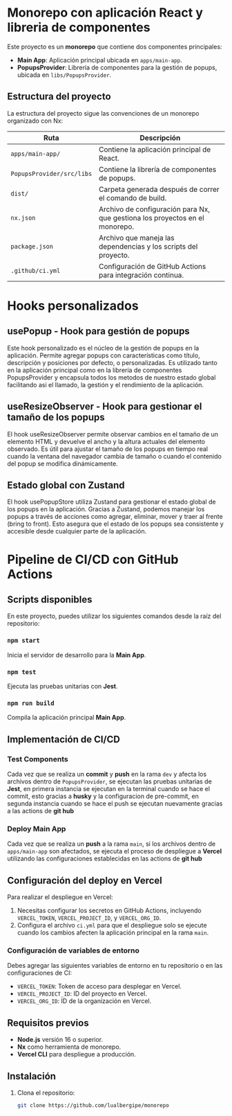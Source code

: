# Monorepo con aplicación React y libreria de componentes

Este proyecto es un **monorepo** que contiene dos componentes principales:

- **Main App**: Aplicación principal ubicada en `apps/main-app`.
- **PopupsProvider**: Librería de componentes para la gestión de popups, ubicada en `libs/PopupsProvider`.

## Estructura del proyecto

La estructura del proyecto sigue las convenciones de un monorepo organizado con Nx:


| **Ruta**                | **Descripción**                                                                 |
|--------------------------|--------------------------------------------------------------------------------|
| `apps/main-app/`         | Contiene la aplicación principal de React.                                     |
| `PopupsProvider/src/libs`| Contiene la librería de componentes de popups.                                 |
| `dist/`                  | Carpeta generada después de correr el comando de build.                        |
| `nx.json`                | Archivo de configuración para Nx, que gestiona los proyectos en el monorepo.   |
| `package.json`           | Archivo que maneja las dependencias y los scripts del proyecto.                |
| `.github/ci.yml`         | Configuración de GitHub Actions para integración continua.                     |


# Hooks personalizados

## usePopup - Hook para gestión de popups
Este hook personalizado es el núcleo de la gestión de popups en la aplicación. Permite agregar popups con características como título, descripción y posiciones por defecto, o personalizadas. Es utilizado tanto en la aplicación principal como en la librería de componentes PopupsProvider y encapsula todos los metodos de nuestro estado global facilitando asi el llamado, la gestión y el rendimiento de la aplicación.

## useResizeObserver - Hook para gestionar el tamaño de los popups
El hook useResizeObserver permite observar cambios en el tamaño de un elemento HTML y devuelve el ancho y la altura actuales del elemento observado. Es útil para ajustar el tamaño de los popups en tiempo real cuando la ventana del navegador cambia de tamaño o cuando el contenido del popup se modifica dinámicamente.

## Estado global con Zustand
El hook usePopupStore utiliza Zustand para gestionar el estado global de los popups en la aplicación. Gracias a Zustand, podemos manejar los popups a través de acciones como agregar, eliminar, mover y traer al frente (bring to front). Esto asegura que el estado de los popups sea consistente y accesible desde cualquier parte de la aplicación.

# Pipeline de CI/CD con GitHub Actions

## Scripts disponibles

En este proyecto, puedes utilizar los siguientes comandos desde la raíz del repositorio:

### `npm start`
Inicia el servidor de desarrollo para la **Main App**.

### `npm test`
Ejecuta las pruebas unitarias con **Jest**.

### `npm run build`
Compila la aplicación principal **Main App**.


## Implementación de CI/CD

### Test Components
Cada vez que se realiza un **commit** y **push** en la rama `dev` y afecta los archivos dentro de `PopupsProvider`, se ejecutan las pruebas unitarias de **Jest**, en primera instancia se ejecutan en la terminal cuando se hace el commit, esto gracias a **husky** y la configuracion de pre-commit, en segunda instancia cuando se hace el push se ejecutan nuevamente gracias a las actions de **git hub**

### Deploy Main App
Cada vez que se realiza un **push** a la rama `main`, si los archivos dentro de `apps/main-app` son afectados, se ejecuta el proceso de despliegue a **Vercel** utilizando las configuraciones establecidas en las actions de **git hub**

## Configuración del deploy en Vercel

Para realizar el despliegue en Vercel:

1. Necesitas configurar los secretos en GitHub Actions, incluyendo `VERCEL_TOKEN`, `VERCEL_PROJECT_ID`, y `VERCEL_ORG_ID`.
2. Configura el archivo `ci.yml` para que el despliegue solo se ejecute cuando los cambios afecten la aplicación principal en la rama `main`.

### Configuración de variables de entorno

Debes agregar las siguientes variables de entorno en tu repositorio o en las configuraciones de CI:

- `VERCEL_TOKEN`: Token de acceso para desplegar en Vercel.
- `VERCEL_PROJECT_ID`: ID del proyecto en Vercel.
- `VERCEL_ORG_ID`: ID de la organización en Vercel.

## Requisitos previos

- **Node.js** versión 16 o superior.
- **Nx** como herramienta de monorepo.
- **Vercel CLI** para despliegue a producción.

## Instalación

1. Clona el repositorio:

   ```bash
   git clone https://github.com/lualbergipe/monorepo
